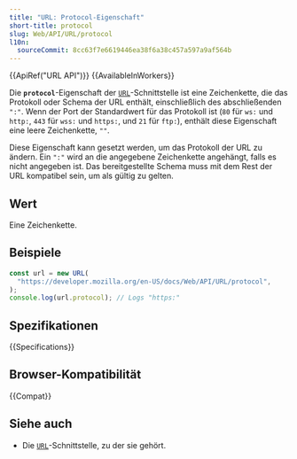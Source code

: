 ```yaml
---
title: "URL: Protocol-Eigenschaft"
short-title: protocol
slug: Web/API/URL/protocol
l10n:
  sourceCommit: 8cc63f7e6619446ea38f6a38c457a597a9af564b
---
```


{{ApiRef("URL API")}} {{AvailableInWorkers}}

Die **`protocol`**-Eigenschaft der [`URL`](/de/docs/Web/API/URL)-Schnittstelle ist eine Zeichenkette, die das Protokoll oder Schema der URL enthält, einschließlich des abschließenden `":"`. Wenn der Port der Standardwert für das Protokoll ist (`80` für `ws:` und `http:`, `443` für `wss:` und `https:`, und `21` für `ftp:`), enthält diese Eigenschaft eine leere Zeichenkette, `""`.

Diese Eigenschaft kann gesetzt werden, um das Protokoll der URL zu ändern. Ein `":"` wird an die angegebene Zeichenkette angehängt, falls es nicht angegeben ist. Das bereitgestellte Schema muss mit dem Rest der URL kompatibel sein, um als gültig zu gelten.

## Wert

Eine Zeichenkette.

## Beispiele

```js
const url = new URL(
  "https://developer.mozilla.org/en-US/docs/Web/API/URL/protocol",
);
console.log(url.protocol); // Logs "https:"
```

## Spezifikationen

{{Specifications}}

## Browser-Kompatibilität

{{Compat}}

## Siehe auch

- Die [`URL`](/de/docs/Web/API/URL)-Schnittstelle, zu der sie gehört.
